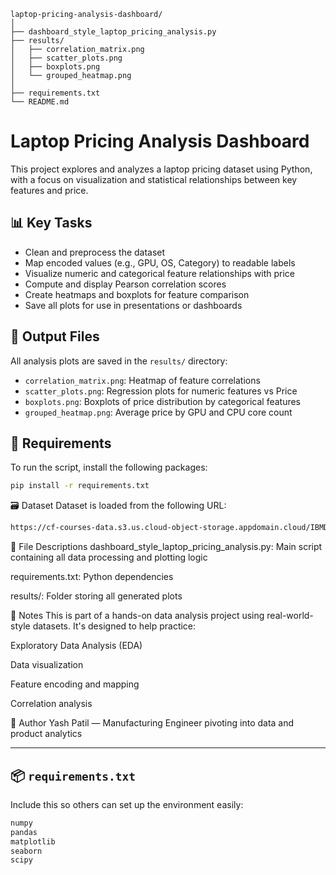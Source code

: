 ```
laptop-pricing-analysis-dashboard/
│
├── dashboard_style_laptop_pricing_analysis.py
├── results/
│   ├── correlation_matrix.png
│   ├── scatter_plots.png
│   ├── boxplots.png
│   └── grouped_heatmap.png
│
├── requirements.txt
└── README.md
```

# Laptop Pricing Analysis Dashboard

This project explores and analyzes a laptop pricing dataset using Python, with a focus on visualization and statistical relationships between key features and price.

## 📊 Key Tasks

- Clean and preprocess the dataset
- Map encoded values (e.g., GPU, OS, Category) to readable labels
- Visualize numeric and categorical feature relationships with price
- Compute and display Pearson correlation scores
- Create heatmaps and boxplots for feature comparison
- Save all plots for use in presentations or dashboards

## 📁 Output Files

All analysis plots are saved in the `results/` directory:
- `correlation_matrix.png`: Heatmap of feature correlations
- `scatter_plots.png`: Regression plots for numeric features vs Price
- `boxplots.png`: Boxplots of price distribution by categorical features
- `grouped_heatmap.png`: Average price by GPU and CPU core count

## 🧰 Requirements

To run the script, install the following packages:

```bash
pip install -r requirements.txt
```

🗃️ Dataset
Dataset is loaded from the following URL:
```bash
https://cf-courses-data.s3.us.cloud-object-storage.appdomain.cloud/IBMDeveloperSkillsNetwork-DA0101E
```

📂 File Descriptions
dashboard_style_laptop_pricing_analysis.py: Main script containing all data processing and plotting logic

requirements.txt: Python dependencies

results/: Folder storing all generated plots

📌 Notes
This is part of a hands-on data analysis project using real-world-style datasets. It's designed to help practice:

Exploratory Data Analysis (EDA)

Data visualization

Feature encoding and mapping

Correlation analysis

👤 Author
Yash Patil — Manufacturing Engineer pivoting into data and product analytics

---

## 📦 `requirements.txt`

Include this so others can set up the environment easily:

```txt
numpy
pandas
matplotlib
seaborn
scipy
```

